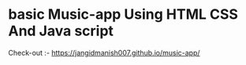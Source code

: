 # basic Music-app Using HTML CSS And Java script   


Check-out :- https://jangidmanish007.github.io/music-app/
